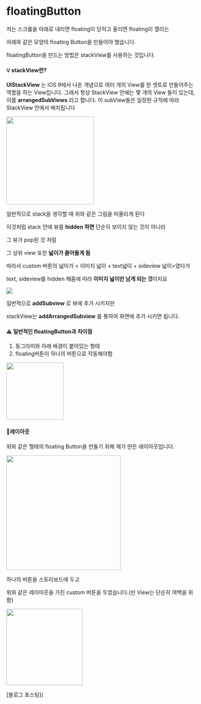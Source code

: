 # floatingButton

저는 스크롤을 아래로 내리면 floating이 닫히고 올리면 floating이 열리는

아래와 같은 모양의 floating Button을 만들어야 했습니다. 



floatingButton을 만드는 방법은 stackView를 사용하는 것입니다.



#### 💡 stackView란?

**UIStackView** 는 iOS 9에서 나온 개념으로 여러 개의 View를 한 셋트로 만들어주는 역할을 하는 View입니다. 그래서 항상 StackView 안에는 몇 개의 View 들이 있는데, 이를 **arrangedSubViews** 라고 합니다. 이 subView들은 일정한 규칙에 따라 StackView 안에서 배치됩니다

<img src="https://upload.wikimedia.org/wikipedia/commons/thumb/2/29/Data_stack.svg/1200px-Data_stack.svg.png" width=230>



일반적으로 stack을 생각할 때 위와 같은 그림을 떠올리게 된다

이것처럼 stack 안에 뷰를 **hidden 하면** 단순히 보이지 않는 것이 아니라

그 뷰가 pop된 것 처럼

그 상위 view 또한 **넓이가 줄어들게 됨**

따라서 custom 버튼의 넓이가 < 이미지 넓이 + text넓이 + sideview 넓이>였다가

text, sideview를 hidden 해줌에 따라 **이미지 넓이만 남게 되는 것**이지요



<img src="https://user-images.githubusercontent.com/50395024/116845382-a5787d00-ac20-11eb-8039-323d0b660802.png">

일반적으로 **addSubview** 로 뷰에 추가 시키지만 

stackView는 **addArrangedSubview** 를 통하여 화면에 추가 시키면 됩니다.



#### **⚠️ 일반적인 floatingButton과 차이점**

1. 동그라미와 아래 배경이 붙어있는 형태
2. floating버튼이 하나의 버튼으로 작동해야함

<img src="https://user-images.githubusercontent.com/50395024/116844130-2cc3f180-ac1d-11eb-89e5-bcf40f1c7811.png" width="150">



#### 💄레이아웃

위와 같은 형태의 floating Button을 만들기 위해 제가 만든 레이아웃입니다.

<img src="https://user-images.githubusercontent.com/50395024/116845276-5df1f100-ac20-11eb-947d-c428935afcfd.png" width="300">

 

하나의 버튼을 스토리보드에 두고

위와 같은 레이아웃을 가진 custom 버튼을 두었습니다.(빈 View는 단순히 여백을 위함)



<img src="https://user-images.githubusercontent.com/50395024/83377985-460f5d00-a412-11ea-8dca-7068a3ad20e8.gif" width="200">



[블로그 포스팅](
